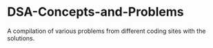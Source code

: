 # DSA-Concepts-and-Problems

A compilation of various problems from different coding sites with the solutions.
